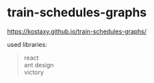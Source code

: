 # train-schedules-graphs
https://kostaxy.github.io/train-schedules-graphs/

used libraries:<br />
>react<br />
>ant design<br />
>victory<br />
